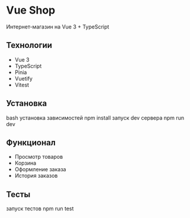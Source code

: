# Vue Shop

Интернет-магазин на Vue 3 + TypeScript

## Технологии

- Vue 3
- TypeScript
- Pinia
- Vuetify
- Vitest

## Установка
bash
установка зависимостей
npm install
запуск dev сервера
npm run dev
## Функционал

- Просмотр товаров
- Корзина
- Оформление заказа
- История заказов


## Тесты


запуск тестов
npm run test